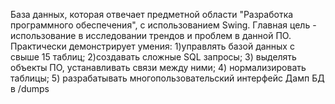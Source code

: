 База данных, которая отвечает предметной области "Разработка программного обеспечения", с использованием Swing. Главная цель - использование в исследовании трендов и проблем в данной ПО. 
Практически демонстрирует умения: 
1)управлять базой данных с свыше 15 таблиц; 
2)создавать сложные SQL запросы; 
3) выделять объекты ПО, устанавливать связи между ними; 
4) нормализировать таблицы; 
5) разрабатывать многопользовательский интерфейс
Дамп БД в /dumps
